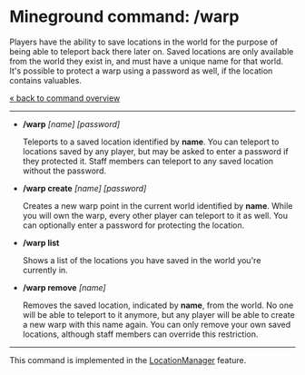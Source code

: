 Mineground command: /warp
==========

Players have the ability to save locations in the world for the purpose of being able to teleport back there later on. Saved locations are only available from the world they exist in, and must have a unique name for that world. It's possible to protect a warp using a password as well, if the location contains valuables.

[« back to command overview](../commands.md)

----------
+ **/warp** *[name]* *[password]*

  Teleports to a saved location identified by **name**. You can teleport to locations saved by any player, but may be asked to enter a password if they protected it. Staff members can teleport to any saved location without the password.

+ **/warp create** *[name]* *[password]*

  Creates a new warp point in the current world identified by **name**. While you will own the warp, every other player can teleport to it as well. You can optionally enter a password for protecting the location.
  
+ **/warp list**

  Shows a list of the locations you have saved in the world you're currently in.
  
+ **/warp remove** *[name]*

  Removes the saved location, indicated by **name**, from the world. No one will be able to teleport to it anymore, but any player will be able to create a new warp with this name again. You can only remove your own saved locations, although staff members can override this restriction.

----------

This command is implemented in the [LocationManager](../../src/main/java/com/mineground/features/LocationManager.java) feature.